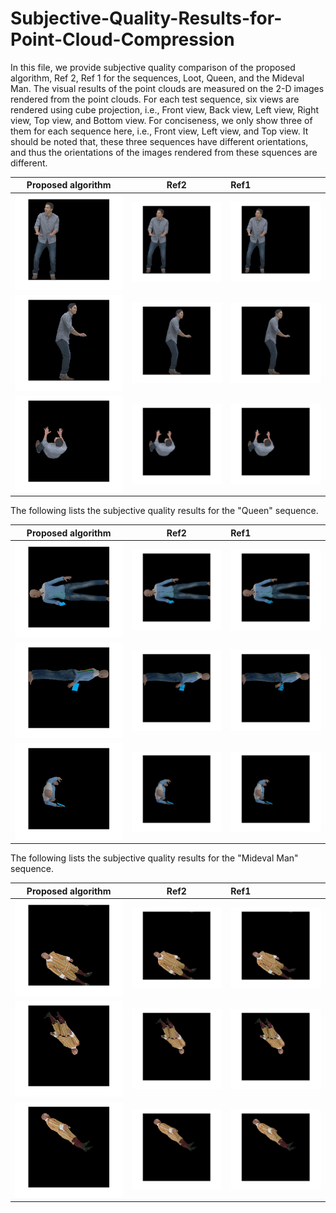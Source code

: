 # Subjective-Quality-Results-for-Point-Cloud-Compression
In this file, we provide subjective quality comparison of the proposed algorithm, Ref 2, Ref 1 for the sequences, Loot, Queen, and the Mideval Man. The visual results of the point clouds are measured on the 2-D images rendered from the point clouds. For each test sequence, six views are rendered using cube projection, i.e., Front view, Back view, Left view, Right view, Top view, and Bottom view. For conciseness, we only show three of them for each sequence here, i.e., Front view, Left view, and Top view.  It should be noted that, these three sequences have different orientations, and thus the orientations of the images rendered from these squences are different. 

Proposed algorithm            |  Ref2        |Ref1        
:-------------------------:|:-------------------------:|:---------------------
![](/Images/Front_Loot_Proposed.png)  |  ![](/Images/Front_Loot_Ref2.png)    |  ![](/Images/Front_Loot_Ref1.png)
![](/Images/Left_Loot_Proposed.png)  |  ![](/Images/Left_Loot_Ref2.png)    |  ![](/Images/Left_Loot_Ref1.png)
![](/Images/Top_Loot_Proposed.png)  |  ![](/Images/Top_Loot_Ref2.png)    |  ![](/Images/Top_Loot_Ref1.png)

The following lists the subjective quality results for the "Queen" sequence.

Proposed algorithm            |  Ref2        |Ref1        
:-------------------------:|:-------------------------:|:---------------------
![](/Images/Front_Queen_Proposed.png)  |  ![](/Images/Front_Queen_Ref2.png)    |  ![](/Images/Front_Queen_Ref1.png)
![](/Images/Left_Queen_Proposed.png)  |  ![](/Images/Left_Queen_Ref2.png)    |  ![](/Images/Left_Queen_Ref1.png)
![](/Images/Top_Queen_Proposed.png)  |  ![](/Images/Top_Queen_Ref2.png)    |  ![](/Images/Top_Queen_Ref1.png)


The following lists the subjective quality results for the "Mideval Man" sequence.

Proposed algorithm            |  Ref2        |Ref1        
:-------------------------:|:-------------------------:|:---------------------
![](/Images/Front_Axu_Proposed.png)  |  ![](/Images/Front_Axu_Ref2.png)    |  ![](/Images/Front_Axu_Ref1.png)
![](/Images/Left_Axu_Proposed.png)  |  ![](/Images/Left_Axu_Ref2.png)    |  ![](/Images/Left_Axu_Ref1.png)
![](/Images/Top_Axu_Proposed.png)  |  ![](/Images/Top_Axu_Ref2.png)    |  ![](/Images/Top_Axu_Ref1.png)
